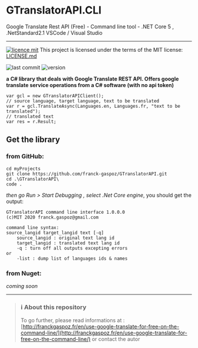 # GTranslatorAPI.CLI
Google Translate Rest API (Free) - Command line tool - .NET Core 5 , .NetStandard2.1
VSCode / Visual Studio
<hr>

[![licence mit](https://img.shields.io/badge/licence-MIT-blue.svg)](license.md) This project is licensed under the terms of the MIT license: [LICENSE.md](LICENSE.md)  

![last commit](https://img.shields.io/github/last-commit/franck-gaspoz/GTranslatorAPI?style=plastic)
![version](https://img.shields.io/github/v/tag/franck-gaspoz/GTranslatorAPI?style=plastic)

**a C# library that deals with Google Translate REST API. Offers google translate service operations from a C# software (with no api token)**

```CSharp
var gcl = new GTranslatorAPIClient();
// source language, target language, text to be translated
var r = gcl.TranslateAsync(Languages.en, Languages.fr, "text to be translated");
// translated text
var res = r.Result; 
```

## Get the library
### from GitHub:
```Dos
cd myProjects
git clone https://github.com/franck-gaspoz/GTranslatorAPI.git
cd .\GTranslatorAPI\
code .
```
*then go Run > Start Debugging , select .Net Core engine*, you should get the output:
```Dos
GTranslatorAPI command line interface 1.0.0.0
(c)MIT 2020 franck.gaspoz@gmail.com

command line syntax:
source_langid target_langid text [-q]
    source_langid : original text lang id
    target_langid : translated text lang id
    -q : turn off all outputs excepting errors
or
    -list : dump list of languages ids & names
```
### from Nuget:
*coming soon*


<hr>

> ### :information_source: About this repository
> To go further, please read informations at : [http://franckgaspoz.fr/en/use-google-translate-for-free-on-the-command-line/](http://franckgaspoz.fr/en/use-google-translate-for-free-on-the-command-line/) or contact the autor
